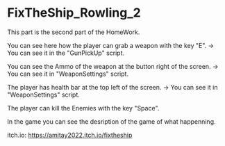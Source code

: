 # FixTheShip_Rowling_2

This part is the second part of the HomeWork.

You can see here how the player can grab a weapon with the key "E". -> You can see it in the "GunPickUp" script.

You can see the Ammo of the weapon at the button right of the screen. -> You can see it in "WeaponSettings" script.

The player has health bar at the top left of the screen. -> You can see it in "WeaponSettings" script.

The player can kill the Enemies with the key "Space".

In the game you can see the desription of the game of what happenning.



itch.io: https://amitay2022.itch.io/fixtheship

